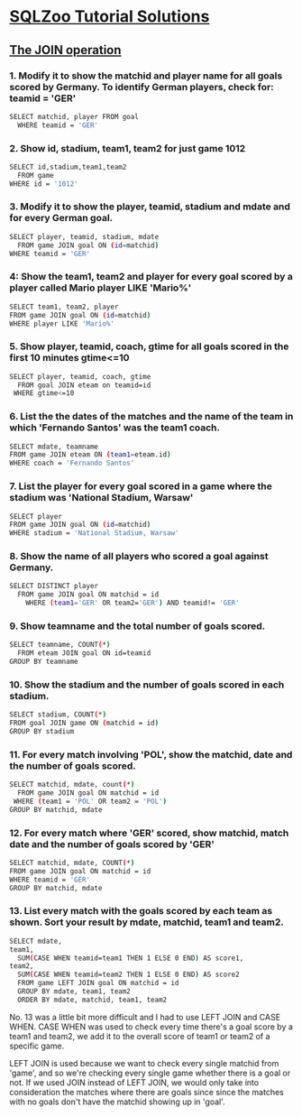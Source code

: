 # [SQLZoo Tutorial Solutions](http://sqlzoo.net/wiki/SQL_Tutorial)

## [The JOIN operation](https://sqlzoo.net/wiki/The_JOIN_operation)

### 1. Modify it to show the matchid and player name for all goals scored by Germany. To identify German players, check for: teamid = 'GER'
```sh
SELECT matchid, player FROM goal 
  WHERE teamid = 'GER'
```
### 2. Show id, stadium, team1, team2 for just game 1012
```sh
SELECT id,stadium,team1,team2
  FROM game
WHERE id = '1012'
```
### 3. Modify it to show the player, teamid, stadium and mdate and for every German goal.
```sh
SELECT player, teamid, stadium, mdate
  FROM game JOIN goal ON (id=matchid)
WHERE teamid = 'GER'
```
### 4: Show the team1, team2 and player for every goal scored by a player called Mario player LIKE 'Mario%'
```sh
SELECT team1, team2, player
FROM game JOIN goal ON (id=matchid)
WHERE player LIKE 'Mario%'
```
### 5. Show player, teamid, coach, gtime for all goals scored in the first 10 minutes gtime<=10
```sh
SELECT player, teamid, coach, gtime
  FROM goal JOIN eteam on teamid=id
 WHERE gtime<=10
```
### 6. List the the dates of the matches and the name of the team in which 'Fernando Santos' was the team1 coach.
```sh
SELECT mdate, teamname
FROM game JOIN eteam ON (team1=eteam.id)
WHERE coach = 'Fernando Santos'
```
### 7. List the player for every goal scored in a game where the stadium was 'National Stadium, Warsaw'
```sh
SELECT player
FROM game JOIN goal ON (id=matchid)
WHERE stadium = 'National Stadium, Warsaw'
```
### 8. Show the name of all players who scored a goal against Germany.
```sh
SELECT DISTINCT player
  FROM game JOIN goal ON matchid = id 
    WHERE (team1='GER' OR team2='GER') AND teamid!= 'GER'
```
### 9. Show teamname and the total number of goals scored.
```sh
SELECT teamname, COUNT(*)
  FROM eteam JOIN goal ON id=teamid
GROUP BY teamname
```
### 10. Show the stadium and the number of goals scored in each stadium.
```sh
SELECT stadium, COUNT(*)
FROM goal JOIN game ON (matchid = id)
GROUP BY stadium
```
### 11. For every match involving 'POL', show the matchid, date and the number of goals scored.
```sh
SELECT matchid, mdate, count(*)
  FROM game JOIN goal ON matchid = id 
 WHERE (team1 = 'POL' OR team2 = 'POL')
GROUP BY matchid, mdate
```
### 12. For every match where 'GER' scored, show matchid, match date and the number of goals scored by 'GER'
```sh
SELECT matchid, mdate, COUNT(*)
FROM game JOIN goal ON matchid = id 
WHERE teamid = 'GER'
GROUP BY matchid, mdate
```
### 13. List every match with the goals scored by each team as shown. Sort your result by mdate, matchid, team1 and team2.
```sh
SELECT mdate,
team1,
  SUM(CASE WHEN teamid=team1 THEN 1 ELSE 0 END) AS score1,
team2,
  SUM(CASE WHEN teamid=team2 THEN 1 ELSE 0 END) AS score2
  FROM game LEFT JOIN goal ON matchid = id
  GROUP BY mdate, team1, team2
  ORDER BY mdate, matchid, team1, team2
```

No. 13 was a little bit more difficult and I had to use LEFT JOIN and CASE WHEN. CASE WHEN was used to check every time there's a goal score by a team1 and team2, we add it to the overall score of team1 or team2 of a specific game.

LEFT JOIN is used because we want to check every single matchid from 'game', and so we're checking every single game whether there is a goal or not. If we used JOIN instead of LEFT JOIN, we would only take into consideration the matches where there are goals since since the matches with no goals don't have the matchid showing up in 'goal'.
